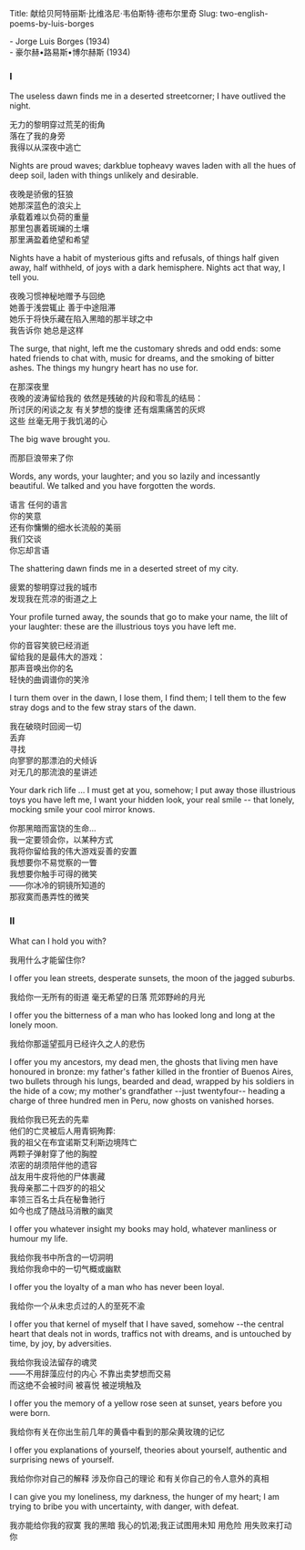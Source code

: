﻿Title: 献给贝阿特丽斯·比维洛尼·韦伯斯特·德布尔里奇
Slug: two-english-poems-by-luis-borges

\- Jorge Luis Borges (1934)<br>
\- 豪尔赫•路易斯•博尔赫斯 (1934)

### I

The useless dawn finds me in a deserted streetcorner; I have outlived the night. 

无力的黎明穿过荒芜的街角<br>
落在了我的身旁<br>
我得以从深夜中逃亡

Nights are proud waves; darkblue topheavy waves laden with all the hues of deep soil, laden with things unlikely and desirable. 

夜晚是骄傲的狂狼<br>
她那深蓝色的浪尖上<br>
承载着难以负荷的重量<br>
那里包裹着斑斓的土壤<br>
那里满盈着绝望和希望

Nights have a habit of mysterious gifts and refusals, of things half given away, half withheld, of joys with a dark hemisphere. Nights act that way, I tell you. 

夜晚习惯神秘地赠予与回绝<br>
她善于浅尝辄止 善于中途阻滞<br>
她乐于将快乐藏在陷入黑暗的那半球之中<br>
我告诉你 她总是这样

The surge, that night, left me the customary shreds and odd ends: some hated friends to chat with, music for dreams, and the smoking of bitter ashes. The things my hungry heart has no use for. 

在那深夜里<br>
夜晚的波涛留给我的 依然是残破的片段和零乱的结局：<br>
所讨厌的闲谈之友 有关梦想的旋律 还有烟熏痛苦的灰烬<br>
这些 丝毫无用于我饥渴的心

The big wave brought you. 

而那巨浪带来了你

Words, any words, your laughter; and you so lazily and incessantly beautiful. We talked and you have forgotten the words.

语言 任何的语言<br>
你的笑意<br>
还有你慵懒的细水长流般的美丽<br>
我们交谈<br>
你忘却言语

The shattering dawn finds me in a deserted street of my city. 

疲累的黎明穿过我的城市<br>
发现我在荒凉的街道之上

Your profile turned away, the sounds that go to make your name, the lilt of your laughter: these are the illustrious toys you have left me.

你的音容笑貌已经消逝<br>
留给我的是最伟大的游戏：<br>
那声音唤出你的名<br>
轻快的曲调谱你的笑泠

I turn them over in the dawn, I lose them, I find  them; I tell them to the few stray dogs and to the few stray stars of the dawn. 

我在破晓时回阅一切<br>
丢弃<br>
寻找<br>
向寥寥的那漂泊的犬倾诉<br>
对无几的那流浪的星讲述

Your dark rich life ... I must get at you, somehow; I put away those illustrious toys you have left me, I want your hidden look, your real smile -- that lonely,  mocking smile your cool mirror knows. 

你那黑暗而富饶的生命...<br>
我一定要领会你，以某种方式<br>
我将你留给我的伟大游戏妥善的安置<br>
我想要你不易觉察的一瞥<br>
我想要你触手可得的微笑<br>
——你冰冷的铜镜所知道的<br>
那寂寞而愚弄性的微笑

### II 

What can I hold you with?

我用什么才能留住你? 

I offer you lean streets, desperate sunsets, the moon of the jagged suburbs. 

我给你一无所有的街道 毫无希望的日落 荒郊野岭的月光

I offer you the bitterness of a man who has looked  long and long at the lonely moon. 

我给你那遥望孤月已经许久之人的悲伤

I offer you my ancestors, my dead men, the ghosts that living men have honoured in bronze: my father's father killed in the frontier of Buenos Aires, two bullets through his lungs, bearded and dead, wrapped by his soldiers in the hide of a cow; my mother's grandfather --just twentyfour-- heading a charge of three hundred men in Peru, now ghosts on vanished horses. 

我给你我已死去的先辈<br>
他们的亡灵被后人用青铜殉葬:<br>
我的祖父在布宜诺斯艾利斯边境阵亡<br>
两颗子弹射穿了他的胸膛<br>
浓密的胡须陪伴他的遗容<br>
战友用牛皮将他的尸体裹藏<br>
我母亲那二十四岁的的祖父<br>
率领三百名士兵在秘鲁驰行<br>
如今也成了随战马消散的幽灵

I offer you whatever insight my books may hold,  whatever manliness or humour my life.

我给你我书中所含的一切洞明<br>
我给你我命中的一切气概或幽默

I offer you the loyalty of a man who has never been loyal. 

我给你一个从未忠贞过的人的至死不渝

I offer you that kernel of myself that I have saved, somehow --the central heart that deals not in words, traffics not with dreams, and is untouched by time, by joy, by adversities. 

我给你我设法留存的魂灵<br>
——不用辞藻应付的内心 不靠出卖梦想而交易<br>
而这绝不会被时间 被喜悦 被逆境触及

I offer you the memory of a yellow rose seen at sunset, years before you were born.

我给你有关在你出生前几年的黄昏中看到的那朵黄玫瑰的记忆

I offer you explanations of yourself, theories about yourself, authentic and surprising news of yourself. 

我给你你对自己的解释 涉及你自己的理论 和有关你自己的令人意外的真相

I can give you my loneliness, my darkness, the hunger of my heart; I am trying to bribe you with uncertainty, with danger, with defeat. 

我亦能给你我的寂寞 我的黑暗 我心的饥渴;我正试图用未知 用危险 用失败来打动你

